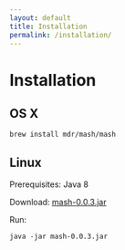 ```yaml
---
layout: default
title: Installation
permalink: /installation/
---
```


# Installation

## OS X

    brew install mdr/mash/mash

## Linux

Prerequisites: Java 8

Download: [mash-0.0.3.jar](https://github.com/mdr/mash/releases/download/v0.0.3/mash-0.0.3.jar)

Run:

    java -jar mash-0.0.3.jar
